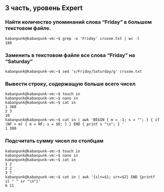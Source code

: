 ## 3 часть, уровень Expert

### Найти количество упоминаний слова “Friday” в большом текстовом файле. 
```console
kabanpunk@kabanpunk-vm:~$ grep -o 'Friday' crusoe.txt | wc -l
188
```

### Заменить в текстовом файле все слова “Friday” на “Saturday”
```console
kabanpunk@kabanpunk-vm:~$ sed 's/Friday/Saturday/g' crusoe.txt
```

### Вывести строку, содержащую больше всего чисел
```console
kabanpunk@kabanpunk-vm:~$ touch in
kabanpunk@kabanpunk-vm:~$ nano in
kabanpunk@kabanpunk-vm:~$ cat in
1 300
2 3
10
kabanpunk@kabanpunk-vm:~$ cat in | awk 'BEGIN { m = -1; s = ""; } { if (NF > m) { m = NF; s = $0; } } END { print s "\n"; } '
1 300
```

### Подсчитать сумму чисел по столбцам 
```console
kabanpunk@kabanpunk-vm:~$ touch in
kabanpunk@kabanpunk-vm:~$ nano in
kabanpunk@kabanpunk-vm:~$ cat in
1 2
2 2
3 7
kabanpunk@kabanpunk-vm:~$ cat in | awk '{sl+=$1; sr+=$2} END {printf sl " " sr "\n"}'
6 11
```
